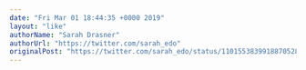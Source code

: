 ```yaml
---
date: "Fri Mar 01 18:44:35 +0000 2019"
layout: "like"
authorName: "Sarah Drasner"
authorUrl: "https://twitter.com/sarah_edo"
originalPost: "https://twitter.com/sarah_edo/status/1101553839918870528"
---
```


